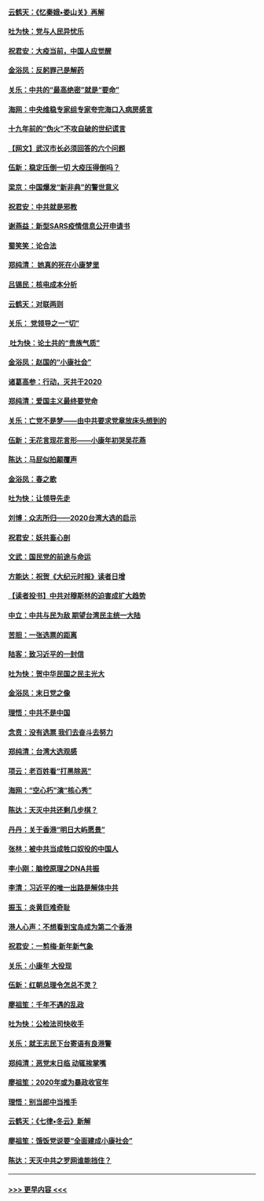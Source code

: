 #### [云鹤天：《忆秦娥▪娄山关》再解](../pages/nsc993/n11824682.md?t=01280655) 
#### [吐为快：党与人民异忧乐](../pages/nsc993/n11824660.md?t=01280655) 
#### [祝君安：大疫当前，中国人应觉醒](../pages/nsc993/n11821946.md?t=01280655) 
#### [金浴凤：反躬罪己是解药](../pages/nsc993/n11820280.md?t=01280655) 
#### [关乐：中共的“最高绝密”就是“要命”](../pages/nsc993/n11816946.md?t=01280655) 
#### [海网：中央维稳专家组专家夸完海口入病房感言](../pages/nsc993/n11815138.md?t=01280655) 
#### [十九年前的“伪火”不攻自破的世纪谎言](../pages/nsc993/n11813238.md?t=01280655) 
#### [【网文】武汉市长必须回答的六个问题](../pages/nsc993/n11813848.md?t=01280655) 
#### [伍新：稳定压倒一切 大疫压得倒吗？](../pages/nsc993/n11812634.md?t=01280655) 
#### [梁京：中国爆发“新非典”的警世意义](../pages/nsc993/n11812554.md?t=01280655) 
#### [祝君安：中共就是邪教](../pages/nsc993/n11812431.md?t=01280655) 
#### [谢燕益：新型SARS疫情信息公开申请书](../pages/nsc993/n11808840.md?t=01280655) 
#### [蜀笑笑：论合法](../pages/nsc993/n11808064.md?t=01280655) 
#### [郑纯清： 她真的死在小康梦里](../pages/nsc993/n11806623.md?t=01280655) 
#### [吕锡民：核电成本分析](../pages/nsc993/n11806284.md?t=01280655) 
#### [云鹤天：对联两则](../pages/nsc993/n11805957.md?t=01280655) 
#### [关乐： 党领导之一“切”](../pages/nsc993/n11804505.md?t=01280655) 
#### [ 吐为快：论土共的“贵族气质”](../pages/nsc993/n11804490.md?t=01280655) 
#### [金浴凤：赵国的“小康社会”](../pages/nsc993/n11804452.md?t=01280655) 
#### [诸葛高参：行动，灭共于2020](../pages/nsc993/n11804120.md?t=01280655) 
#### [郑纯清：爱国主义最终要党命](../pages/nsc993/n11802197.md?t=01280655) 
#### [关乐：亡党不是梦——由中共要求党章放床头想到的](../pages/nsc993/n11802156.md?t=01280655) 
#### [伍新：无花言现花言形——小康年初哭吴花燕](../pages/nsc993/n11800044.md?t=01280655) 
#### [陈达：马屁似拍颠覆声](../pages/nsc993/n11800010.md?t=01280655) 
#### [金浴凤：春之歌](../pages/nsc993/n11797687.md?t=01280655) 
#### [吐为快：让领导先走](../pages/nsc993/n11797512.md?t=01280655) 
#### [刘博：众志所归——2020台湾大选的启示](../pages/nsc993/n11796878.md?t=01280655) 
#### [祝君安：妖共畜心剖](../pages/nsc993/n11794273.md?t=01280655) 
#### [文武：国民党的前途与命运](../pages/nsc993/n11794198.md?t=01280655) 
#### [方能达：祝贺《大纪元时报》读者日增](../pages/nsc993/n11793807.md?t=01280655) 
#### [【读者投书】中共对穆斯林的迫害成扩大趋势](../pages/nsc993/n11791371.md?t=01280655) 
#### [中立：中共与民为敌 期望台湾民主统一大陆](../pages/nsc993/n11790392.md?t=01280655) 
#### [苦胆：一张选票的距离](../pages/nsc993/n11788914.md?t=01280655) 
#### [陆客：致习近平的一封信](../pages/nsc993/n11788867.md?t=01280655) 
#### [吐为快：贺中华民国之民主光大](../pages/nsc993/n11788618.md?t=01280655) 
#### [金浴凤：末日党之像](../pages/nsc993/n11787475.md?t=01280655) 
#### [理悟：中共不是中国](../pages/nsc993/n11787463.md?t=01280655) 
#### [念贲：没有选票  我们去奋斗去努力](../pages/nsc993/n11787398.md?t=01280655) 
#### [郑纯清：台湾大选观感](../pages/nsc993/n11786210.md?t=01280655) 
#### [项云：老百姓看“打黑除恶”](../pages/nsc993/n11785398.md?t=01280655) 
#### [海网：“空心朽”演“核心秀”](../pages/nsc993/n11783874.md?t=01280655) 
#### [陈达：天灭中共还剩几步棋？](../pages/nsc993/n11783719.md?t=01280655) 
#### [丹丹：关于香港“明日大屿愿景”](../pages/nsc993/n11783273.md?t=01280655) 
#### [张林：被中共当成牲口奴役的中国人](../pages/nsc993/n11782397.md?t=01280655) 
#### [李小刚：脑控原理之DNA共振](../pages/nsc993/n11780962.md?t=01280655) 
#### [李清：习近平的唯一出路是解体中共](../pages/nsc993/n11780866.md?t=01280655) 
#### [振玉：炎黄巨难奇耻](../pages/nsc993/n11779632.md?t=01280655) 
#### [港人心声：不想看到宝岛成为第二个香港](../pages/nsc993/n11778817.md?t=01280655) 
#### [祝君安：一剪梅‧新年新气象](../pages/nsc993/n11776340.md?t=01280655) 
#### [关乐：小康年 大役现](../pages/nsc993/n11774213.md?t=01280655) 
#### [伍新：红朝总理令怎总不灵？](../pages/nsc993/n11770813.md?t=01280655) 
#### [廖祖笙：千年不遇的乱政](../pages/nsc993/n11770373.md?t=01280655) 
#### [吐为快：公检法司快收手](../pages/nsc993/n11770359.md?t=01280655) 
#### [关乐：就王志民下台寄语有良港警](../pages/nsc993/n11769903.md?t=01280655) 
#### [郑纯清：恶党末日临 动辄挨掌嘴](../pages/nsc993/n11769356.md?t=01280655) 
#### [廖祖笙：2020年或为暴政收官年](../pages/nsc993/n11768216.md?t=01280655) 
#### [理悟：别当郎中当推手](../pages/nsc993/n11768243.md?t=01280655) 
#### [云鹤天：《七律▪冬云》新解](../pages/nsc993/n11768204.md?t=01280655) 
#### [廖祖笙：饿饭党说要“全面建成小康社会”](../pages/nsc993/n11767482.md?t=01280655) 
#### [陈达：天灭中共之罗网谁能挡住？](../pages/nsc993/n11767465.md?t=01280655) 

----
#### [ >>> 更早内容 <<< ](../indexes/nsc993-earlier.md)
